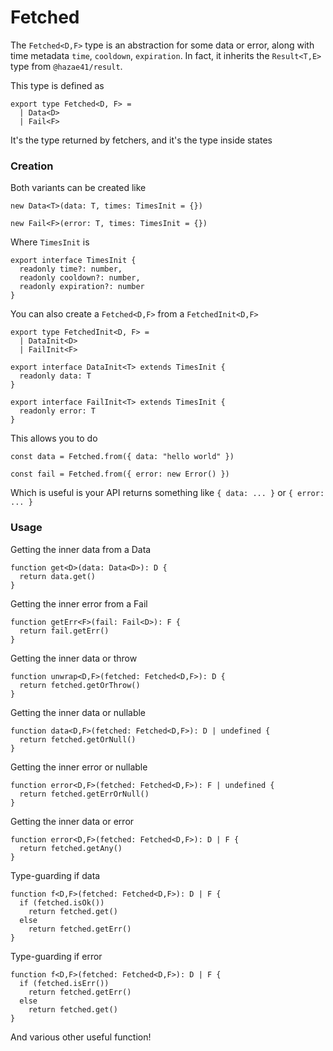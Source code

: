 # Fetched

The `Fetched<D,F>` type is an abstraction for some data or error, along with time metadata `time`, `cooldown`, `expiration`. In fact, it inherits the `Result<T,E>` type from `@hazae41/result`.

This type is defined as

```tsx
export type Fetched<D, F> =
  | Data<D>
  | Fail<F>
```

It's the type returned by fetchers, and it's the type inside states

### Creation

Both variants can be created like

```tsx
new Data<T>(data: T, times: TimesInit = {})
```

```tsx
new Fail<F>(error: T, times: TimesInit = {})
```

Where `TimesInit` is

```tsx
export interface TimesInit {
  readonly time?: number,
  readonly cooldown?: number,
  readonly expiration?: number
}
```

You can also create a `Fetched<D,F>` from a `FetchedInit<D,F>`

```tsx
export type FetchedInit<D, F> =
  | DataInit<D>
  | FailInit<F>

export interface DataInit<T> extends TimesInit {
  readonly data: T
}

export interface FailInit<T> extends TimesInit {
  readonly error: T
}
```

This allows you to do

```tsx
const data = Fetched.from({ data: "hello world" })
```

```tsx
const fail = Fetched.from({ error: new Error() })
```

Which is useful is your API returns something like `{ data: ... }` or `{ error: ... }`

### Usage

Getting the inner data from a Data

```tsx
function get<D>(data: Data<D>): D {
  return data.get()
}
```

Getting the inner error from a Fail

```tsx
function getErr<F>(fail: Fail<D>): F {
  return fail.getErr()
}
```

Getting the inner data or throw

```tsx
function unwrap<D,F>(fetched: Fetched<D,F>): D {
  return fetched.getOrThrow()
}
```

Getting the inner data or nullable

```tsx
function data<D,F>(fetched: Fetched<D,F>): D | undefined {
  return fetched.getOrNull()
}
```

Getting the inner error or nullable

```tsx
function error<D,F>(fetched: Fetched<D,F>): F | undefined {
  return fetched.getErrOrNull()
}
```

Getting the inner data or error

```tsx
function error<D,F>(fetched: Fetched<D,F>): D | F {
  return fetched.getAny()
}
```

Type-guarding if data

```tsx
function f<D,F>(fetched: Fetched<D,F>): D | F {
  if (fetched.isOk())
    return fetched.get()
  else
    return fetched.getErr()
}
```

Type-guarding if error

```tsx
function f<D,F>(fetched: Fetched<D,F>): D | F {
  if (fetched.isErr())
    return fetched.getErr()
  else
    return fetched.get()
}
```

And various other useful function!